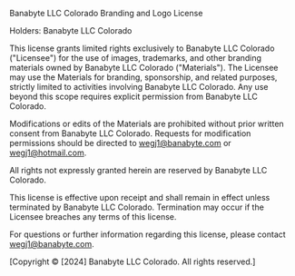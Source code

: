 Banabyte LLC Colorado Branding and Logo License

Holders: Banabyte LLC Colorado

This license grants limited rights exclusively to Banabyte LLC Colorado ("Licensee") for the use of images, trademarks, and other branding materials owned by Banabyte LLC Colorado ("Materials"). The Licensee may use the Materials for branding, sponsorship, and related purposes, strictly limited to activities involving Banabyte LLC Colorado. Any use beyond this scope requires explicit permission from Banabyte LLC Colorado.

Modifications or edits of the Materials are prohibited without prior written consent from Banabyte LLC Colorado. Requests for modification permissions should be directed to wegj1@banabyte.com or wegj1@hotmail.com.

All rights not expressly granted herein are reserved by Banabyte LLC Colorado.

This license is effective upon receipt and shall remain in effect unless terminated by Banabyte LLC Colorado. Termination may occur if the Licensee breaches any terms of this license.

For questions or further information regarding this license, please contact wegj1@banabyte.com.

[Copyright © [2024] Banabyte LLC Colorado. All rights reserved.]
